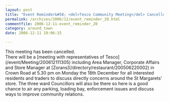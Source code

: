 ```yaml
---
layout: post
title: "Event Reminder&#58; <del>Tesco Community Meeting</del> Cancelled"
permalink: /archives/2006/12/event_reminder_20.html
commentfile: 2006-12-11-event_reminder_20
category: around_town
date: 2006-12-11 19:06:15

---
```


<div markdown="1" class="recipe">
This meeting has been cancelled.

</div>
There will be a [meeting with representatives of Tesco](/event/Meeting/200612111305) including Area Manager, Corporate Affairs and Store Manager at [Zorans](/directory/restaurant/200506220002) in Crown Road at 5.30 pm on Monday the 18th December for all interested residents and traders to discuss directly concerns around the St Margarets' store. The three ward Councillors will also be there so here is a good chance to air any parking, loading bay, enforcement issues and discuss ways to improve community relations.

